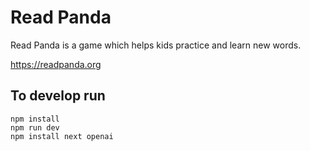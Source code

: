 # Read Panda

Read Panda is a game which helps kids practice and learn new words.

https://readpanda.org

## To develop run

```
npm install
npm run dev
npm install next openai
```
